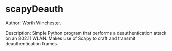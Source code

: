 # scapyDeauth

Author: Worth Winchester.

Description: Simple Python program that performs a deauthentication attack on an 802.11 WLAN.
Makes use of Scapy to craft and transmit deauthentication frames.
